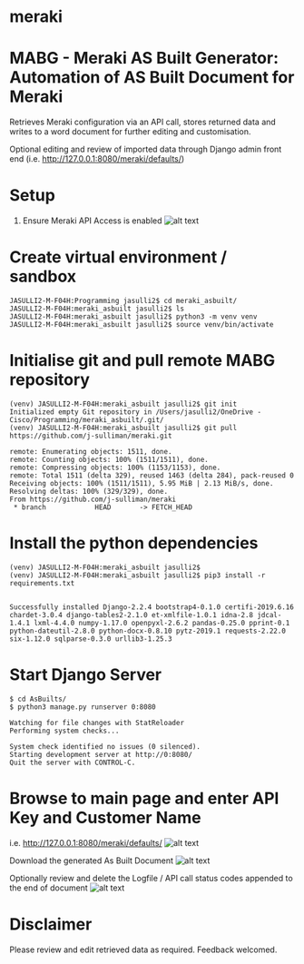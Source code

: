 # meraki

# MABG - Meraki AS Built Generator: Automation of AS Built Document for Meraki
Retrieves Meraki configuration via an API call, stores returned data and writes to a word document for further 
editing and customisation. 

Optional editing and review of imported data through Django admin front end (i.e. http://127.0.0.1:8080/meraki/defaults/)  



# Setup

1) Ensure Meraki API Access is enabled
![alt text](https://github.com/j-sulliman/meraki/blob/master/AsBuilts/media/Enable-API.png)


# Create virtual environment / sandbox
```
JASULLI2-M-F04H:Programming jasulli2$ cd meraki_asbuilt/
JASULLI2-M-F04H:meraki_asbuilt jasulli2$ ls
JASULLI2-M-F04H:meraki_asbuilt jasulli2$ python3 -m venv venv
JASULLI2-M-F04H:meraki_asbuilt jasulli2$ source venv/bin/activate
```

# Initialise git and pull remote MABG repository
```
(venv) JASULLI2-M-F04H:meraki_asbuilt jasulli2$ git init
Initialized empty Git repository in /Users/jasulli2/OneDrive - Cisco/Programming/meraki_asbuilt/.git/
(venv) JASULLI2-M-F04H:meraki_asbuilt jasulli2$ git pull https://github.com/j-sulliman/meraki.git
 
remote: Enumerating objects: 1511, done.
remote: Counting objects: 100% (1511/1511), done.
remote: Compressing objects: 100% (1153/1153), done.
remote: Total 1511 (delta 329), reused 1463 (delta 284), pack-reused 0
Receiving objects: 100% (1511/1511), 5.95 MiB | 2.13 MiB/s, done.
Resolving deltas: 100% (329/329), done.
From https://github.com/j-sulliman/meraki
 * branch            HEAD       -> FETCH_HEAD
```

# Install the python dependencies
```
(venv) JASULLI2-M-F04H:meraki_asbuilt jasulli2$ 
(venv) JASULLI2-M-F04H:meraki_asbuilt jasulli2$ pip3 install -r requirements.txt 


Successfully installed Django-2.2.4 bootstrap4-0.1.0 certifi-2019.6.16 chardet-3.0.4 django-tables2-2.1.0 et-xmlfile-1.0.1 idna-2.8 jdcal-1.4.1 lxml-4.4.0 numpy-1.17.0 openpyxl-2.6.2 pandas-0.25.0 pprint-0.1 python-dateutil-2.8.0 python-docx-0.8.10 pytz-2019.1 requests-2.22.0 six-1.12.0 sqlparse-0.3.0 urllib3-1.25.3
```

# Start Django Server
```
$ cd AsBuilts/
$ python3 manage.py runserver 0:8080

Watching for file changes with StatReloader
Performing system checks...

System check identified no issues (0 silenced).
Starting development server at http://0:8080/
Quit the server with CONTROL-C.
```

# Browse to main page and enter API Key and Customer Name
i.e. http://127.0.0.1:8080/meraki/defaults/
![alt text](https://github.com/j-sulliman/meraki/blob/master/AsBuilts/media/main-page.png)

Download the generated As Built Document
![alt text](https://github.com/j-sulliman/nxos_to_aci/blob/master/Document-Example.png)


Optionally review and delete the Logfile / API call status codes appended to the end of document
![alt text](https://github.com/j-sulliman/nxos_to_aci/blob/master/Log-File.png)
 

# Disclaimer
Please review and edit retrieved data as required.  Feedback welcomed.
